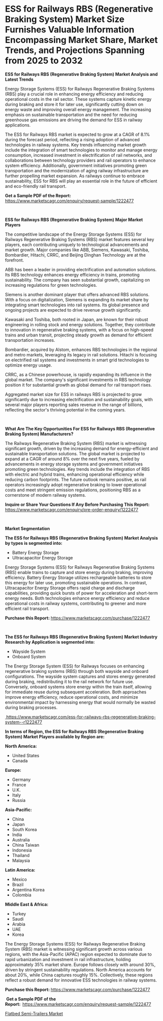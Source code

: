 <p><h1>ESS for Railways RBS (Regenerative Braking System) Market Size Furnishes Valuable Information Encompassing Market Share, Market Trends, and Projections Spanning from 2025 to 2032</h1></p><p><strong>ESS for Railways RBS (Regenerative Braking System) Market Analysis and Latest Trends</strong></p>
<p><p>Energy Storage Systems (ESS) for Railways Regenerative Braking Systems (RBS) play a crucial role in enhancing energy efficiency and reducing operational costs in the rail sector. These systems capture kinetic energy during braking and store it for later use, significantly cutting down on energy waste and improving overall energy management. The increasing emphasis on sustainable transportation and the need for reducing greenhouse gas emissions are driving the demand for ESS in railway applications.</p><p>The ESS for Railways RBS market is expected to grow at a CAGR of 8.1% during the forecast period, reflecting a rising adoption of advanced technologies in railway systems. Key trends influencing market growth include the integration of smart technologies to monitor and manage energy consumption, increased investment in electrification of rail networks, and collaborations between technology providers and rail operators to enhance system efficiency. Additionally, government initiatives promoting green transportation and the modernization of aging railway infrastructure are further propelling market expansion. As railways continue to embrace sustainability, ESS for RBS will play an essential role in the future of efficient and eco-friendly rail transport.</p></p>
<p><strong>Get a Sample PDF of the Report:&nbsp;</strong> <a href="https://www.marketscagr.com/enquiry/request-sample/1222477?utm_campaign=3198&utm_medium=2&utm_source=Github&utm_content=ia&utm_term=31032025&utm_id=ess-for-railways-rbs-regenerative-braking-system">https://www.marketscagr.com/enquiry/request-sample/1222477</a></p>
<p>&nbsp;</p>
<p><strong>ESS for Railways RBS (Regenerative Braking System) Major Market Players</strong></p>
<p><p>The competitive landscape of the Energy Storage Systems (ESS) for Railways Regenerative Braking Systems (RBS) market features several key players, each contributing uniquely to technological advancements and market growth. Major companies like ABB, Siemens, Kawasaki, Toshiba, Bombardier, Hitachi, CRRC, and Beijing Dinghan Technology are at the forefront.</p><p>ABB has been a leader in providing electrification and automation solutions. Its RBS technology enhances energy efficiency in trains, promoting sustainability. The company has seen substantial growth, capitalizing on increasing regulations for green technologies.</p><p>Siemens is another dominant player that offers advanced RBS solutions. With a focus on digitalization, Siemens is expanding its market share by integrating smart technologies into rail systems. Its global presence and ongoing projects are expected to drive revenue growth significantly.</p><p>Kawasaki and Toshiba, both rooted in Japan, are known for their robust engineering in rolling stock and energy solutions. Together, they contribute to innovation in regenerative braking systems, with a focus on high-speed trains and urban transit, projecting steady growth as demand for efficient transportation increases.</p><p>Bombardier, acquired by Alstom, enhances RBS technologies in the regional and metro markets, leveraging its legacy in rail solutions. Hitachi is focusing on electrified rail systems and investments in smart grid technologies to optimize energy usage.</p><p>CRRC, as a Chinese powerhouse, is rapidly expanding its influence in the global market. The company's significant investments in RBS technology position it for substantial growth as global demand for rail transport rises.</p><p>Aggregated market size for ESS in railways RBS is projected to grow significantly due to increasing electrification and sustainability goals, with several major players reporting sales revenue in the range of billions, reflecting the sector's thriving potential in the coming years.</p></p>
<p>&nbsp;</p>
<p><strong>What Are The Key Opportunities For ESS for Railways RBS (Regenerative Braking System) Manufacturers?</strong></p>
<p><p>The Railways Regenerative Braking System (RBS) market is witnessing significant growth, driven by the increasing demand for energy-efficient and sustainable transportation solutions. The global market is projected to expand at a CAGR of around 8% over the next five years, fueled by advancements in energy storage systems and government initiatives promoting green technologies. Key trends include the integration of RBS with electric and hybrid trains, enhancing operational efficiency while reducing carbon footprints. The future outlook remains positive, as rail operators increasingly adopt regenerative braking to lower operational costs and meet stringent emission regulations, positioning RBS as a cornerstone of modern railway systems.</p></p>
<p><strong>Inquire or Share Your Questions If Any Before Purchasing This Report:</strong> <a href="https://www.marketscagr.com/enquiry/pre-order-enquiry/1222477?utm_campaign=3198&utm_medium=2&utm_source=Github&utm_content=ia&utm_term=31032025&utm_id=ess-for-railways-rbs-regenerative-braking-system">https://www.marketscagr.com/enquiry/pre-order-enquiry/1222477</a></p>
<p>&nbsp;</p>
<p><strong>Market Segmentation</strong></p>
<p><strong>The ESS for Railways RBS (Regenerative Braking System) Market Analysis by types is segmented into:</strong></p>
<p><ul><li>Battery Energy Storage</li><li>Ultracapacitor Energy Storage</li></ul></p>
<p><p>Energy Storage Systems (ESS) for Railways Regenerative Braking Systems (RBS) enable trains to capture and store energy during braking, improving efficiency. Battery Energy Storage utilizes rechargeable batteries to store this energy for later use, promoting sustainable operations. In contrast, Ultracapacitor Energy Storage offers rapid charge and discharge capabilities, providing quick bursts of power for acceleration and short-term energy needs. Both technologies enhance energy efficiency and reduce operational costs in railway systems, contributing to greener and more efficient rail transport.</p></p>
<p><strong>Purchase this Report:&nbsp;</strong><a href="https://www.marketscagr.com/purchase/1222477?utm_campaign=3198&utm_medium=2&utm_source=Github&utm_content=ia&utm_term=31032025&utm_id=ess-for-railways-rbs-regenerative-braking-system">https://www.marketscagr.com/purchase/1222477</a></p>
<p>&nbsp;</p>
<p><strong>The ESS for Railways RBS (Regenerative Braking System) Market Industry Research by Application is segmented into:</strong></p>
<p><ul><li>Wayside System</li><li>Onboard System</li></ul></p>
<p><p>The Energy Storage System (ESS) for Railways focuses on enhancing regenerative braking systems (RBS) through both wayside and onboard configurations. The wayside system captures and stores energy generated during braking, redistributing it to the rail network for future use. Conversely, onboard systems store energy within the train itself, allowing for immediate reuse during subsequent acceleration. Both approaches improve energy efficiency, reduce operational costs, and minimize environmental impact by harnessing energy that would normally be wasted during braking processes.</p></p>
<p><a href="https://www.marketscagr.com/ess-for-railways-rbs-regenerative-braking-system--r1222477?utm_campaign=3198&utm_medium=2&utm_source=Github&utm_content=ia&utm_term=31032025&utm_id=ess-for-railways-rbs-regenerative-braking-system">&nbsp;https://www.marketscagr.com/ess-for-railways-rbs-regenerative-braking-system--r1222477</a></p>
<p><strong>In terms of Region, the ESS for Railways RBS (Regenerative Braking System) Market Players available by Region are:</strong></p>
<p>
    <p> <strong> North America: </strong>
        <ul>
            <li>United States</li>
            <li>Canada</li>
        </ul>
        </p> 
    <p> <strong> Europe: </strong>
        <ul>
            <li>Germany</li>
            <li>France</li>
            <li>U.K.</li>
            <li>Italy</li>
            <li>Russia</li>
        </ul>
        </p> 
    <p> <strong> Asia-Pacific: </strong>
        <ul>
            <li>China</li>
            <li>Japan</li>
            <li>South Korea</li>
            <li>India</li>
            <li>Australia</li>
            <li>China Taiwan</li>
            <li>Indonesia</li>
            <li>Thailand</li>
            <li>Malaysia</li>
        </ul>
        </p> 
    <p> <strong> Latin America: </strong>
        <ul>
            <li>Mexico</li>
            <li>Brazil</li>
            <li>Argentina Korea</li>
            <li>Colombia</li>
        </ul>
        </p> 
    <p> <strong> Middle East & Africa: </strong>
        <ul>
            <li>Turkey</li>
            <li>Saudi</li>
            <li>Arabia</li>
            <li>UAE</li>
            <li>Korea</li>
        </ul>
    </p>
    </p>
<p><p>The Energy Storage Systems (ESS) for Railways Regenerative Braking System (RBS) market is witnessing significant growth across various regions, with the Asia-Pacific (APAC) region expected to dominate due to rapid urbanization and investment in rail infrastructure, holding approximately 35% market share. Europe follows closely with around 30%, driven by stringent sustainability regulations. North America accounts for about 20%, while China captures roughly 15%. Collectively, these regions reflect a robust demand for innovative ESS technologies in railway systems.</p></p>
<p><strong>Purchase this Report: </strong><a href="https://www.marketscagr.com/purchase/1222477?utm_campaign=3198&utm_medium=2&utm_source=Github&utm_content=ia&utm_term=31032025&utm_id=ess-for-railways-rbs-regenerative-braking-system">https://www.marketscagr.com/purchase/1222477</a></p>
<p>&nbsp;<strong>Get a Sample PDF of the Report:&nbsp;&nbsp;</strong><a href="https://www.marketscagr.com/enquiry/request-sample/1222477?utm_campaign=3198&utm_medium=2&utm_source=Github&utm_content=ia&utm_term=31032025&utm_id=ess-for-railways-rbs-regenerative-braking-system">https://www.marketscagr.com/enquiry/request-sample/1222477</a></p>
<p><strong></strong></p>
<p><p><a href="https://github.com/duscarajlha/Market-Research-Report-List-1/blob/main/flatbed-semi-trailers-market.md?utm_campaign=3198&utm_medium=2&utm_source=Github&utm_content=ia&utm_term=31032025&utm_id=ess-for-railways-rbs-regenerative-braking-system">Flatbed Semi-Trailers Market</a></p></p>